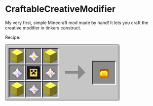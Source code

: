# CraftableCreativeModifier
My very first, simple Minecraft mod made by hand! It lets you craft the creative modifier in tinkers construct.

Recipe:

![Image](ccm.png?raw=true "ccm")
